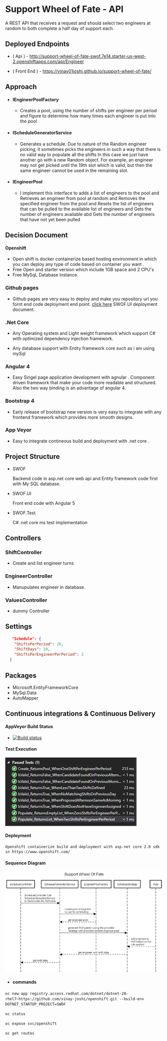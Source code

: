 # Support Wheel of Fate - API
A REST API that receives a request and should select two engineers at random to both complete a half day of support each.

##   Deployed Endpoints
-   ( Api ) - http://support-wheel-of-fate-swof.7e14.starter-us-west-2.openshiftapps.com/api/Engineer

- ( Front End ) - https://vinay01joshi.github.io/support-wheel-of-fate/
## Approach
- #### IEngineerPoolFactory
    - Creates a pool, using the number of shifts per engineer per period and figure to determine how many times each engineer is put into the pool

- #### IScheduleGeneratorService
    - Generates a schedule. Due to nature of the Random engineer picking, it sometimes picks the engineers in such a way that there is no valid way to populate all the shifts In this case we just have another go with a new Random object. For example, an engineer may not get picked until the 19th slot which is valid, but then the same engineer cannot be used in the remaining slot.

- #### IEngineerPool
   -  I implement this interface to adds a list of engineers to the pool and Retrieves an engineer from pool at random and Removes the specified engineer from the pool and Resets the list of engineers that can be pulled to the available list of engineers and Gets the number of engineers available abd Gets the number of engineers that have not yet been pulled


## Decision Document
#### Openshift 
- Open shift is docker containerize based hosting environment in which you can deploy any type of code based on container you want .
- Free Open and starter version which include 1GB space and 2 CPU's
- Free MySqL Database instance.

### Github pages
- Github pages are very easy to deploy and make you repository url you fornt end code deployment end point. [click here](https://github.com/vinay01joshi/support-wheel-of-fate/tree/master/SWOF.UI) SWOF.UI deployment document.
  

### .Net Core
- Any Operating system and Light weight framework which support C# with optimized dependency injection framework.

- Any database support with Entity framework core such as i am using mySql

### Angular 4
- Easy Singel page application development with agnular . Component driven framework that make your code more readable and structured. Also the two way binding is an advantage of angular 4.

### Bootstrap 4
- Early release of bootstrap new version is very easy to integrate with any frontend framework which provides more smooth designs.

### App Veyor
- Easy to integrate contineous build and deployment with .net core .

##   Project Structure
- SWOF 
    
    Backend code in asp.net core web api and Entity framework code first with My SQL database.
- SWOF.UI
    
    Front end code with Angular 5
- SWOF.Test

    C# .net core ms test implementation

##   Controllers
### ShiftController
- Create and list engineer turns

### EngineerController
- Manupulates engineer in database.

### ValuesController
- dummy Controller
## Settings
```json
   "Schedule": {
    "ShiftsPerPeriod": 20,
    "ShiftDays": 10,
    "ShiftsPerEngineerPerPeriod": 2
  }
```
## Packages
- Microsoft.EntityFrameworkCore
- MySql.Data
- AutoMapper
## Continuous integrations & Continuous Delivery

#### AppVeyor Build Status

 - [![Build status](https://ci.appveyor.com/api/projects/status/p2nguxv1kg5r596e/branch/master?svg=true)](https://ci.appveyor.com/project/vinay01joshi18498/support-wheel-of-fate/branch/master)

 #### Test Execution
 ![](test-execution.PNG)

#### Deployment
    Openshift containerize build and deployment with asp.net core 2.0 sdk in https://www.openshift.com/

#### Sequence Diagram
![](sowf-sequence.png)

- #### commands
`oc new-app registry.access.redhat.com/dotnet/dotnet-20-rhel7~https://github.com/vinay-joshi/openshift.git --build-env DOTNET_STARTUP_PROJECT=SWOF`

`oc status`

`oc expose svc/openshift`

`oc get routes`




